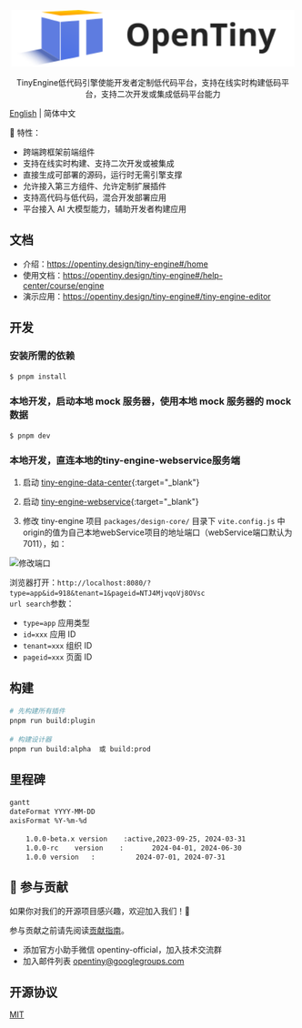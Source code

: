 <p align="center">
  <a href="https://opentiny.design/tiny-engine" target="_blank" rel="noopener noreferrer">
    <img alt="OpenTiny Logo" src="logo.svg" height="100" style="max-width:100%;">
  </a>
</p>

<p align="center">TinyEngine低代码引擎使能开发者定制低代码平台，支持在线实时构建低码平台，支持二次开发或集成低码平台能力</p>

[English](README.md) | 简体中文

🌈 特性：

- 跨端跨框架前端组件
- 支持在线实时构建、支持二次开发或被集成
- 直接生成可部署的源码，运行时无需引擎支撑
- 允许接入第三方组件、允许定制扩展插件
- 支持高代码与低代码，混合开发部署应用
- 平台接入 AI 大模型能力，辅助开发者构建应用

## 文档

- 介绍：https://opentiny.design/tiny-engine#/home
- 使用文档：https://opentiny.design/tiny-engine#/help-center/course/engine
- 演示应用：https://opentiny.design/tiny-engine#/tiny-engine-editor

## 开发

### 安装所需的依赖

```sh
$ pnpm install
```

### 本地开发，启动本地 mock 服务器，使用本地 mock 服务器的 mock 数据

```sh
$ pnpm dev
```

### 本地开发，直连本地的tiny-engine-webservice服务端

1. 启动 [tiny-engine-data-center](https://github.com/opentiny/tiny-engine-data-center/blob/main/README.md){:target="_blank"}

2. 启动 [tiny-engine-webservice](https://github.com/opentiny/tiny-engine-webservice/blob/main/README.md){:target="_blank"}

3. 修改 tiny-engine 项目 `packages/design-core/` 目录下 `vite.config.js` 中origin的值为自己本地webService项目的地址端口（webService端口默认为7011），如：

<img alt="修改端口" src="https://res.hc-cdn.com/lowcode-portal/1.1.53/img/docimg/backend_deploy_5.png">


浏览器打开：`http://localhost:8080/?type=app&id=918&tenant=1&pageid=NTJ4MjvqoVj8OVsc`  
`url search`参数：

- `type=app` 应用类型
- `id=xxx` 应用 ID
- `tenant=xxx` 组织 ID
- `pageid=xxx` 页面 ID

## 构建

```sh
# 先构建所有插件
pnpm run build:plugin

# 构建设计器
pnpm run build:alpha  或 build:prod

```

## 里程碑

```mermaid
gantt 
dateFormat YYYY-MM-DD
axisFormat %Y-%m-%d

	1.0.0-beta.x version	:active,2023-09-25, 2024-03-31
	1.0.0-rc	version    :       2024-04-01, 2024-06-30
	1.0.0 version   :          2024-07-01, 2024-07-31

```

## 🤝 参与贡献

如果你对我们的开源项目感兴趣，欢迎加入我们！🎉

参与贡献之前请先阅读[贡献指南](CONTRIBUTING.zh-CN.md)。

- 添加官方小助手微信 opentiny-official，加入技术交流群
- 加入邮件列表 opentiny@googlegroups.com

## 开源协议

[MIT](LICENSE)
